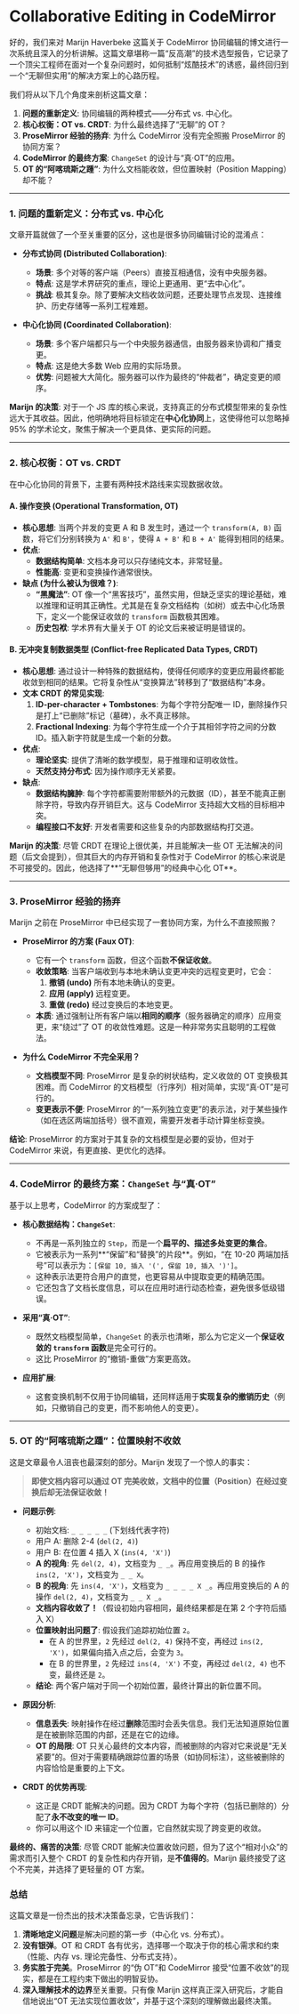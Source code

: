# Collaborative Editing in CodeMirror

好的，我们来对 Marijn Haverbeke 这篇关于 CodeMirror 协同编辑的博文进行一次系统且深入的分析讲解。这篇文章堪称一篇“反高潮”的技术选型报告，它记录了一个顶尖工程师在面对一个复杂问题时，如何抵制“炫酷技术”的诱惑，最终回归到一个“无聊但实用”的解决方案上的心路历程。

我们将从以下几个角度来剖析这篇文章：

1.  **问题的重新定义**: 协同编辑的两种模式——分布式 vs. 中心化。
2.  **核心权衡：OT vs. CRDT**: 为什么最终选择了“无聊”的 OT？
3.  **ProseMirror 经验的扬弃**: 为什么 CodeMirror 没有完全照搬 ProseMirror 的协同方案？
4.  **CodeMirror 的最终方案**: `ChangeSet` 的设计与“真·OT”的应用。
5.  **OT 的“阿喀琉斯之踵”**: 为什么文档能收敛，但位置映射（Position Mapping）却不能？

---

### 1. 问题的重新定义：分布式 vs. 中心化

文章开篇就做了一个至关重要的区分，这也是很多协同编辑讨论的混淆点：

- **分布式协同 (Distributed Collaboration)**:

  - **场景**: 多个对等的客户端（Peers）直接互相通信，没有中央服务器。
  - **特点**: 这是学术界研究的重点，理论上更通用、更“去中心化”。
  - **挑战**: 极其复杂。除了要解决文档收敛问题，还要处理节点发现、连接维护、历史存储等一系列工程难题。

- **中心化协同 (Coordinated Collaboration)**:
  - **场景**: 多个客户端都只与一个中央服务器通信，由服务器来协调和广播变更。
  - **特点**: 这是绝大多数 Web 应用的实际场景。
  - **优势**: 问题被大大简化。服务器可以作为最终的“仲裁者”，确定变更的顺序。

**Marijn 的决策**: 对于一个 JS 库的核心来说，支持真正的分布式模型带来的复杂性远大于其收益。因此，他明确地将目标锁定在**中心化协同**上，这使得他可以忽略掉 95% 的学术论文，聚焦于解决一个更具体、更实际的问题。

---

### 2. 核心权衡：OT vs. CRDT

在中心化协同的背景下，主要有两种技术路线来实现数据收敛。

#### A. 操作变换 (Operational Transformation, OT)

- **核心思想**: 当两个并发的变更 A 和 B 发生时，通过一个 `transform(A, B)` 函数，将它们分别转换为 `A'` 和 `B'`，使得 `A + B'` 和 `B + A'` 能得到相同的结果。
- **优点**:
  - **数据结构简单**: 文档本身可以只存储纯文本，非常轻量。
  - **性能高**: 变更和变换操作通常很快。
- **缺点 (为什么被认为很难？)**:
  - **“黑魔法”**: OT 像一个“黑客技巧”，虽然实用，但缺乏坚实的理论基础，难以推理和证明其正确性。尤其是在复杂文档结构（如树）或去中心化场景下，定义一个能保证收敛的 `transform` 函数极其困难。
  - **历史包袱**: 学术界有大量关于 OT 的论文后来被证明是错误的。

#### B. 无冲突复制数据类型 (Conflict-free Replicated Data Types, CRDT)

- **核心思想**: 通过设计一种特殊的数据结构，使得任何顺序的变更应用最终都能收敛到相同的结果。它将复杂性从“变换算法”转移到了“数据结构”本身。
- **文本 CRDT 的常见实现**:
  1.  **ID-per-character + Tombstones**: 为每个字符分配唯一 ID，删除操作只是打上“已删除”标记（墓碑），永不真正移除。
  2.  **Fractional Indexing**: 为每个字符生成一个介于其相邻字符之间的分数 ID。插入新字符就是生成一个新的分数。
- **优点**:
  - **理论坚实**: 提供了清晰的数学模型，易于推理和证明收敛性。
  - **天然支持分布式**: 因为操作顺序无关紧要。
- **缺点**:
  - **数据结构臃肿**: 每个字符都需要附带额外的元数据（ID），甚至不能真正删除字符，导致内存开销巨大。这与 CodeMirror 支持超大文档的目标相冲突。
  - **编程接口不友好**: 开发者需要和这些复杂的内部数据结构打交道。

**Marijn 的决策**: 尽管 CRDT 在理论上很优美，并且能解决一些 OT 无法解决的问题（后文会提到），但其巨大的内存开销和复杂性对于 CodeMirror 的核心来说是不可接受的。因此，他选择了**“无聊但够用”的经典中心化 OT**。

---

### 3. ProseMirror 经验的扬弃

Marijn 之前在 ProseMirror 中已经实现了一套协同方案，为什么不直接照搬？

- **ProseMirror 的方案 (Faux OT)**:

  - 它有一个 `transform` 函数，但这个函数**不保证收敛**。
  - **收敛策略**: 当客户端收到与本地未确认变更冲突的远程变更时，它会：
    1.  **撤销 (undo)** 所有本地未确认的变更。
    2.  **应用 (apply)** 远程变更。
    3.  **重做 (redo)** 经过变换后的本地变更。
  - **本质**: 通过强制让所有客户端以**相同的顺序**（服务器确定的顺序）应用变更，来“绕过”了 OT 的收敛性难题。这是一种非常务实且聪明的工程做法。

- **为什么 CodeMirror 不完全采用？**
  - **文档模型不同**: ProseMirror 是复杂的树状结构，定义收敛的 OT 变换极其困难。而 CodeMirror 的文档模型（行序列）相对简单，实现“真·OT”是可行的。
  - **变更表示不便**: ProseMirror 的“一系列独立变更”的表示法，对于某些操作（如在选区两端加括号）很不直观，需要开发者手动计算坐标变换。

**结论**: ProseMirror 的方案对于其复杂的文档模型是必要的妥协，但对于 CodeMirror 来说，有更直接、更优化的选择。

---

### 4. CodeMirror 的最终方案：`ChangeSet` 与“真·OT”

基于以上思考，CodeMirror 的方案成型了：

- **核心数据结构：`ChangeSet`**:

  - 不再是一系列独立的 `Step`，而是一个**扁平的、描述多处变更的集合**。
  - 它被表示为一系列**“保留”和“替换”的片段**。例如，“在 10-20 两端加括号”可以表示为：`[保留 10, 插入 '(', 保留 10, 插入 ')']`。
  - 这种表示法更符合用户的直觉，也更容易从中提取变更的精确范围。
  - 它还包含了文档长度信息，可以在应用时进行动态检查，避免很多低级错误。

- **采用“真·OT”**:

  - 既然文档模型简单，`ChangeSet` 的表示也清晰，那么为它定义一个**保证收敛的 `transform` 函数**是完全可行的。
  - 这比 ProseMirror 的“撤销-重做”方案更高效。

- **应用扩展**:
  - 这套变换机制不仅用于协同编辑，还同样适用于**实现复杂的撤销历史**（例如，只撤销自己的变更，而不影响他人的变更）。

---

### 5. OT 的“阿喀琉斯之踵”：位置映射不收敛

这是文章最令人沮丧也最深刻的部分。Marijn 发现了一个惊人的事实：

> **即使文档内容可以通过 OT 完美收敛，文档中的位置（Position）在经过变换后却无法保证收敛！**

- **问题示例**:

  - 初始文档: `_ _ _ _ _` (下划线代表字符)
  - 用户 A: 删除 2-4 (`del(2, 4)`)
  - 用户 B: 在位置 4 插入 X (`ins(4, 'X')`)
  - **A 的视角**: 先 `del(2, 4)`，文档变为 `_ _`。再应用变换后的 B 的操作 `ins(2, 'X')`，文档变为 `_ _ X`。
  - **B 的视角**: 先 `ins(4, 'X')`，文档变为 `_ _ _ _ X _`。再应用变换后的 A 的操作 `del(2, 4)`，文档变为 `_ _ X _`。
  - **文档内容收敛了！**（假设初始内容相同，最终结果都是在第 2 个字符后插入 X）
  - **位置映射出问题了**: 假设我们追踪初始位置 `2`。
    - 在 A 的世界里，`2` 先经过 `del(2, 4)` 保持不变，再经过 `ins(2, 'X')`，如果偏向插入点之后，会变为 `3`。
    - 在 B 的世界里，`2` 先经过 `ins(4, 'X')` 不变，再经过 `del(2, 4)` 也不变，最终还是 `2`。
  - **结论**: 两个客户端对于同一个初始位置，最终计算出的新位置不同。

- **原因分析**:

  - **信息丢失**: 映射操作在经过**删除**范围时会丢失信息。我们无法知道原始位置是在被删除范围的内部，还是在它的边缘。
  - **OT 的局限**: OT 只关心最终的文本内容，而被删除的内容对它来说是“无关紧要”的。但对于需要精确跟踪位置的场景（如协同标注），这些被删除的内容恰恰是重要的上下文。

- **CRDT 的优势再现**:
  - 这正是 CRDT 能解决的问题。因为 CRDT 为每个字符（包括已删除的）分配了**永不改变的唯一 ID**。
  - 你可以用这个 ID 来锚定一个位置，它自然就实现了跨变更的收敛。

**最终的、痛苦的决策**: 尽管 CRDT 能解决位置收敛问题，但为了这个“相对小众”的需求而引入整个 CRDT 的复杂性和内存开销，是**不值得的**。Marijn 最终接受了这个不完美，并选择了更轻量的 OT 方案。

### 总结

这篇文章是一份杰出的技术决策备忘录，它告诉我们：

1.  **清晰地定义问题**是解决问题的第一步（中心化 vs. 分布式）。
2.  **没有银弹**。OT 和 CRDT 各有优劣，选择哪一个取决于你的核心需求和约束（性能、内存 vs. 理论完备性、分布式支持）。
3.  **务实胜于完美**。ProseMirror 的“伪 OT”和 CodeMirror 接受“位置不收敛”的现实，都是在工程约束下做出的明智妥协。
4.  **深入理解技术的边界**至关重要。只有像 Marijn 这样真正深入研究后，才能自信地说出“OT 无法实现位置收敛”，并基于这个深刻的理解做出最终决策。
